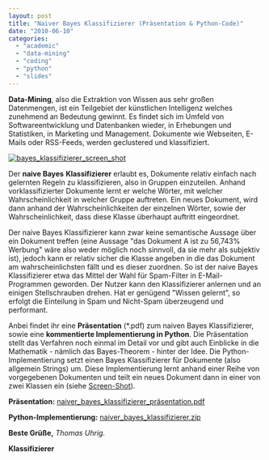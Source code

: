 ```yaml
---
layout: post
title: "Naiver Bayes Klassifizierer (Präsentation & Python-Code)"
date: "2010-06-10"
categories: 
  - "academic"
  - "data-mining"
  - "coding"
  - "python"
  - "slides"
---
```


**Data-Mining**, also die Extraktion von Wissen aus sehr großen Datenmengen, ist ein Teilgebiet der künstlichen Intelligenz welches zunehmend an Bedeutung gewinnt. Es findet sich im Umfeld von Softwareentwicklung und Datenbanken wieder, in Erhebungen und Statistiken, in Marketing und Management. Dokumente wie Webseiten, E-Mails oder RSS-Feeds, werden geclustered und klassifiziert.

[![](images/bayes_klassifizierer_screen_shot-1024x453.png "bayes_klassifizierer_screen_shot")](http://tuhrig.de/wp-content/uploads/bayes_klassifizierer_screen_shot.png)

Der **naive Bayes** **Klassifizierer** erlaubt es, Dokumente relativ einfach nach gelernten Regeln zu klassifizieren, also in Gruppen einzuteilen. Anhand vorklassifizierter Dokumente lernt er welche Wörter, mit welcher Wahrscheinlichkeit in welcher Gruppe auftreten. Ein neues Dokument, wird dann anhand der Wahrscheinlichkeiten der einzelnen Wörter, sowie der Wahrscheinlichkeit, dass diese Klasse überhaupt auftritt eingeordnet.

Der naive Bayes Klassifizierer kann zwar keine semantische Aussage über ein Dokument treffen (eine Aussage "das Dokument A ist zu 56,743% Werbung" wäre also weder möglich noch sinnvoll, da sie mehr als subjektiv ist), jedoch kann er relativ sicher die Klasse angeben in die das Dokument am wahrscheinlichsten fällt und es dieser zuordnen. So ist der naive Bayes Klassifizierer etwa das Mittel der Wahl für Spam-Filter in E-Mail-Programmen geworden. Der Nutzer kann den Klassifizierer anlernen und an einigen Stellschrauben drehen. Hat er genügend "Wissen gelernt", so erfolgt die Einteilung in Spam und Nicht-Spam überzeugend und performant.

Anbei findet ihr eine **Präsentation** (\*.pdf) zum naiven Bayes Klassifizierer, sowie eine **kommentierte Implementierung in Python**. Die Präsentation stellt das Verfahren noch einmal im Detail vor und gibt auch Einblicke in die Mathematik - nämlich das Bayes-Theorem - hinter der Idee. Die Python-Implementierung setzt einen Bayes Klassifizierer für Dokumente (also allgemein Strings) um. Diese Implementierung lernt anhand einer Reihe von vorgegebenen Dokumenten und teilt ein neues Dokument dann in einer von zwei Klassen ein (siehe [Screen-Shot](http://tuhrig.de/wp-content/uploads/bayes_klassifizierer_screen_shot.png "http://tuhrig.de/wp-content/uploads/bayes_klassifizierer_screen_shot.png")).

**Präsentation:** [naiver\_bayes\_klassifizierer\_präsentation.pdf](https://speakerdeck.com/tuhrig/dokumenten-klassifikation-mit-dem-naiven-bayes-klassifizierer-python)

**Python-Implementierung:** [naiver\_bayes\_klassifizierer.zip](http://tuhrig.de/wp-content/uploads/naiver_bayes_klassifizierer.zip)

**Beste Grüße,** _Thomas Uhrig._

**Klassifizierer**
